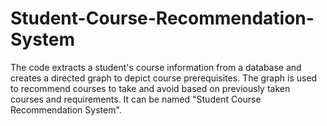 # Student-Course-Recommendation-System
The code extracts a student's course information from a database and creates a directed graph to depict course prerequisites. The graph is used to recommend courses to take and avoid based on previously taken courses and requirements. It can be named "Student Course Recommendation System".

